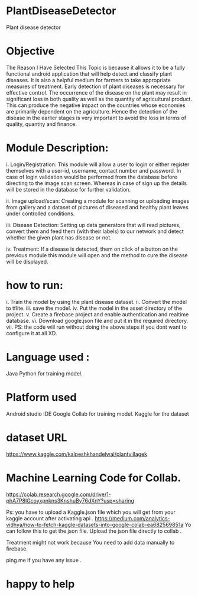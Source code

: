 # PlantDiseaseDetector
Plant disease detector

# Objective
The Reason I Have Selected This Topic is because it allows it to be a fully functional android application that will help detect and classify plant diseases. It is also a helpful medium for farmers to take appropriate measures of treatment. Early detection of plant diseases is necessary for effective control. The occurrence of the disease on the plant may result in significant loss in both quality as well as the quantity of agricultural product.
This can produce the negative impact on the countries whose economies are primarily dependent on the agriculture. Hence the detection of the disease in the earlier stages is very important to avoid the loss in terms of quality, quantity and finance.

# Module Description:

i.	Login/Registration: This module will allow a user to login or either register themselves with a user-id, username, contact number and password. In case of login validation would be performed from the database before directing to the image scan screen. Whereas in case of sign up the details will be stored in the database for further validation.

ii.	Image upload/scan: Creating a module for scanning or uploading images from gallery and a dataset of pictures of diseased and healthy plant leaves under controlled conditions.

iii.	Disease Detection: Setting up data generators that will read pictures, convert them and feed them (with their labels) to our network and detect whether the given plant has disease or not.

iv.	Treatment: If a disease is detected, them on click of a button on the previous module this module will open and the method to cure the disease will be displayed.


# how to run:

i. Train the model by using the plant disease dataset. 
ii. Convert the model to tflite.
iii. save the model.
iv. Put the model in the asset directory of the project.
v. Create a firebase project and enable authentication and realtime database. 
vi. Download google.json file and put it in the required directory.
vii. PS: the code will run without doing the above steps if you dont want to configure it at all XD.

# Language used :
Java
Python for training model.
# Platform used
Android studio IDE
Google Collab for training model.
Kaggle for the dataset

# dataset URL

https://www.kaggle.com/kalpeshkhandelwal/plantvillagek

# Machine Learning Code for Collab.
https://colab.research.google.com/drive/1-phA7P8lGcoyxpnkns3KnshuBy76dXnY?usp=sharing

Ps: you have to upload a Kaggle.json file which you will get from your kaggle account after activating api . https://medium.com/analytics-vidhya/how-to-fetch-kaggle-datasets-into-google-colab-ea682569851a Yo can follow this to get the json file.
Upload the json file directly to collab .

Treatment might not work because You need to add data manually to firebase.

ping me if you have any issue .
# happy to help





